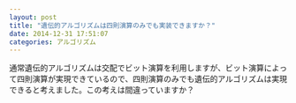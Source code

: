 ```yaml
---
layout: post
title: "遺伝的アルゴリズムは四則演算のみでも実装できますか？"
date: 2014-12-31 17:51:07
categories: アルゴリズム
---
```

<p>通常遺伝的アルゴリズムは交配でビット演算を利用しますが、ビット演算によって四則演算が実現できているので、四則演算のみでも遺伝的アルゴリズムは実現できると考えました。この考えは間違っていますか？</p>
